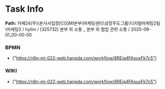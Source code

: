 # Task Info

**Path:** 카페24(주)\본사사업장\[CG]MI본부\마케팅센터\성장주도그룹\디지털마케팅2팀\마케팅2 / hylim / [325732] 본부 외 소통 _ 본부 외 협업 관련 소통 / 2025-09-01_00-00-00

### BPMN
- ["https://n8n-mi-022-web.hanpda.com/workflow/8REja4FAsuxFk7c5"]

### WIKI
- ["https://n8n-mi-022-web.hanpda.com/workflow/8REja4FAsuxFk7c5"]

